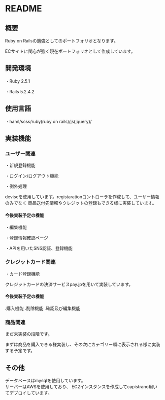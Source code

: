 # README

## 概要
Ruby on Railsの勉強としてのポートフォリオとなります。

ECサイトに関心が強く現在ポートフォリオとして作成しています。

## 開発環境
・Ruby 2.5.1

・Rails 5.2.4.2

## 使用言語
・haml/scss/ruby(ruby on rails)/js(jquery)/

## 実装機能
### ユーザー関連
・新規登録機能

・ログイン/ログアウト機能

・例外処理

deviseを使用しています。registarationコントローラを作成して、ユーザー情報のみでなく
商品送付先情報やクレジットの登録もできる様に実装しています。

#### 今後実装予定の機能
・編集機能

・登録情報確認ページ

・APIを用いたSNS認証、登録機能

### クレジットカード関連
・カード登録機能

クレジットカードの決済サービスpay.jpを用いて実装しています。

 #### 今後実装予定の機能
 .購入機能
 .削除機能
 .確認及び編集機能

### 商品関連

まだ未実装の段階です。

まずは商品を購入できる様実装し、その次にカテゴリー順に表示される様に実装する予定です。

## その他
データベースはmysqlを使用しています。  
サーバーはAWSを使用しており、
EC2インスタンスを作成してcapistrano用いてデプロイしています。
